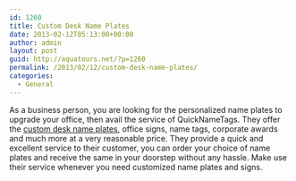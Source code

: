 ```yaml
---
id: 1260
title: Custom Desk Name Plates
date: 2013-02-12T05:13:00+00:00
author: admin
layout: post
guid: http://aquatours.net/?p=1260
permalink: /2013/02/12/custom-desk-name-plates/
categories:
  - General
---
```

As a business person, you are looking for the personalized name plates to upgrade your office, then avail the service of QuickNameTags. They offer the [custom desk name plates](http://www.quicknametags.com/), office signs, name tags, corporate awards and much more at a very reasonable price. They provide a quick and excellent service to their customer, you can order your choice of name plates and receive the same in your doorstep without any hassle. Make use their service whenever you need customized name plates and signs.